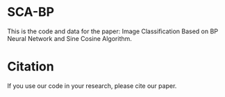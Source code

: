 # SCA-BP

This is the code and data for the paper: Image Classification Based on BP Neural Network and Sine Cosine Algorithm.

# Citation

If you use our code in your research, please cite our paper.
